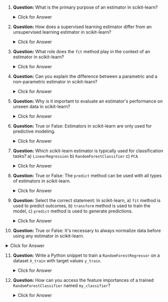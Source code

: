 1. **Question:** What is the primary purpose of an estimator in scikit-learn?
   <details><summary>Click for Answer</summary>
   The primary purpose of an estimator in scikit-learn is to build a model from data. Estimators are used for classification, regression, or clustering tasks and are trained using labeled data to make predictions or identify patterns.
   </details>

2. **Question:** How does a supervised learning estimator differ from an unsupervised learning estimator in scikit-learn?
   <details><summary>Click for Answer</summary>
   A supervised learning estimator requires labeled data for training and learns to predict outcomes based on input features. In contrast, an unsupervised learning estimator works with unlabeled data and identifies patterns or structures within the data, like clustering or dimensionality reduction.
   </details>

3. **Question:** What role does the `fit` method play in the context of an estimator in scikit-learn?
   <details><summary>Click for Answer</summary>
   The `fit` method is used to train the estimator on a given dataset. It involves the estimator learning from the provided data, adjusting its parameters to model the underlying pattern or relationship in the training data.
   </details>

4. **Question:** Can you explain the difference between a parametric and a non-parametric estimator in scikit-learn?
   <details><summary>Click for Answer</summary>
   A parametric estimator makes assumptions about the form of the function that maps inputs to outputs and learns a finite set of parameters (e.g., linear regression). Non-parametric estimators, on the other hand, do not make explicit assumptions about this function and can adapt to a wider range of data shapes (e.g., decision trees).
   </details>

5. **Question:** Why is it important to evaluate an estimator's performance on unseen data in scikit-learn?
   <details><summary>Click for Answer</summary>
   Evaluating an estimator's performance on unseen data is crucial to assess its generalization ability. It helps in understanding how well the model will perform on new, real-world data, beyond the examples it was trained on.
   </details>

6. **Question:** True or False: Estimators in scikit-learn are only used for predictive modeling.
   <details><summary>Click for Answer</summary>
   False. While many estimators in scikit-learn are used for predictive modeling, others are used for tasks like clustering and dimensionality reduction, which are not strictly predictive.
   </details>

7. **Question:** Which scikit-learn estimator is typically used for classification tasks? a) `LinearRegression` b) `RandomForestClassifier` c) `PCA`
   <details><summary>Click for Answer</summary>
   b) `RandomForestClassifier`
   </details>

8. **Question:** True or False: The `predict` method can be used with all types of estimators in scikit-learn.
   <details><summary>Click for Answer</summary>
   False. The `predict` method is specific to supervised learning estimators. Unsupervised learning estimators might not have a `predict` method (e.g., PCA).
   </details>

9. **Question:** Select the correct statement: In scikit-learn, a) `fit` method is used to predict outcomes, b) `transform` method is used to train the model, c) `predict` method is used to generate predictions.
   <details><summary>Click for Answer</summary>
   c) `predict` method is used to generate predictions.
   </details>

10. **Question:** True or False: It's necessary to always normalize data before using any estimator in scikit-learn.
   <details><summary>Click for Answer</summary>
   False. While normalization can be beneficial for many algorithms, it's not an absolute requirement for all estimators in scikit-learn.
   </details>

11. **Question:** Write a Python snippet to train a `RandomForestRegressor` on a dataset `X_train` with target values `y_train`.
    <details><summary>Click for Answer</summary>
    
    ```python
    from sklearn.ensemble import RandomForestRegressor

    model = RandomForestRegressor()
    model.fit(X_train, y_train)
    ```
    </details>

12. **Question:** How can you access the feature importances of a trained `RandomForestClassifier` named `my_classifier`?
    <details><summary>Click for Answer</summary>
    
    ```python
    feature_importances = my_classifier.feature
    feature_importances = my_classifier.feature_importances_
    ```
    </details>
